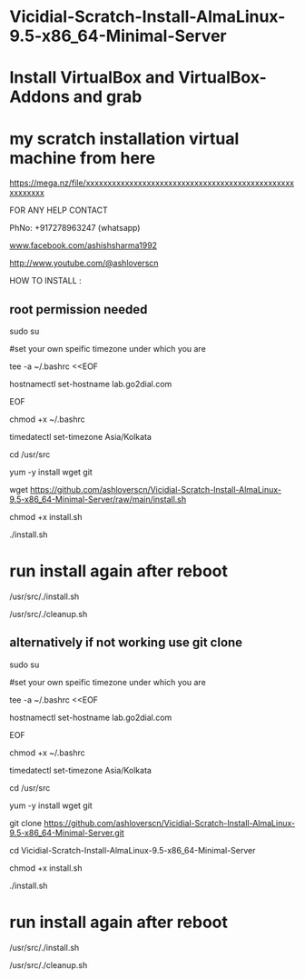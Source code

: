 # Vicidial-Scratch-Install-AlmaLinux-9.5-x86_64-Minimal-Server

# Install VirtualBox and VirtualBox-Addons and grab 
# my scratch installation virtual machine from here
https://mega.nz/file/xxxxxxxxxxxxxxxxxxxxxxxxxxxxxxxxxxxxxxxxxxxxxxxxxxxxxxxx

FOR ANY HELP CONTACT 

PhNo: +917278963247 (whatsapp)

www.facebook.com/ashishsharma1992

http://www.youtube.com/@ashloverscn

HOW TO INSTALL :
## root permission needed
sudo su

#set your own speific timezone under which you are

tee -a  ~/.bashrc <<EOF

hostnamectl set-hostname lab.go2dial.com

EOF

chmod +x ~/.bashrc

timedatectl set-timezone Asia/Kolkata

cd /usr/src

yum -y install wget git

wget https://github.com/ashloverscn/Vicidial-Scratch-Install-AlmaLinux-9.5-x86_64-Minimal-Server/raw/main/install.sh

chmod +x install.sh

./install.sh

# run install again after reboot
/usr/src/./install.sh

/usr/src/./cleanup.sh

## alternatively if not working use git clone
sudo su

#set your own speific timezone under which you are

tee -a  ~/.bashrc <<EOF

hostnamectl set-hostname lab.go2dial.com

EOF

chmod +x ~/.bashrc

timedatectl set-timezone Asia/Kolkata

cd /usr/src

yum -y install wget git

git clone https://github.com/ashloverscn/Vicidial-Scratch-Install-AlmaLinux-9.5-x86_64-Minimal-Server.git

cd Vicidial-Scratch-Install-AlmaLinux-9.5-x86_64-Minimal-Server

chmod +x install.sh

./install.sh

# run install again after reboot
/usr/src/./install.sh

/usr/src/./cleanup.sh






